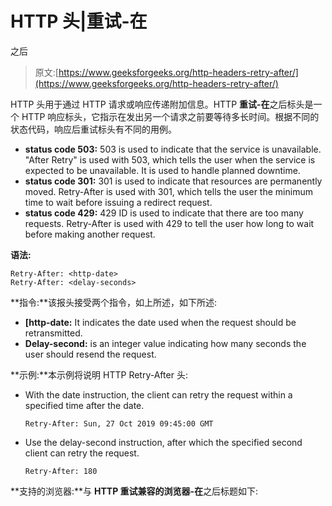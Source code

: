 # HTTP 头|重试-在

之后

> 原文:[https://www.geeksforgeeks.org/http-headers-retry-after/](https://www.geeksforgeeks.org/http-headers-retry-after/)

HTTP 头用于通过 HTTP 请求或响应传递附加信息。HTTP **重试-在**之后标头是一个 HTTP 响应标头，它指示在发出另一个请求之前要等待多长时间。根据不同的状态代码，响应后重试标头有不同的用例。

*   **status code 503:** 503 is used to indicate that the service is unavailable. "After Retry" is used with 503, which tells the user when the service is expected to be unavailable. It is used to handle planned downtime.
*   **status code 301:** 301 is used to indicate that resources are permanently moved. Retry-After is used with 301, which tells the user the minimum time to wait before issuing a redirect request.
*   **status code 429:** 429 ID is used to indicate that there are too many requests. Retry-After is used with 429 to tell the user how long to wait before making another request.

**语法:**

```
Retry-After: <http-date>
Retry-After: <delay-seconds>

```

**指令:**该报头接受两个指令，如上所述，如下所述:

*   **[http-date:** It indicates the date used when the request should be retransmitted.
*   **Delay-second:** is an integer value indicating how many seconds the user should resend the request.

**示例:**本示例将说明 HTTP Retry-After 头:

*   With the date instruction, the client can retry the request within a specified time after the date.

    ```
    Retry-After: Sun, 27 Oct 2019 09:45:00 GMT
    ```

*   Use the delay-second instruction, after which the specified second client can retry the request.

    ```
    Retry-After: 180
    ```

**支持的浏览器:**与 **HTTP 重试兼容的浏览器-在**之后标题如下: